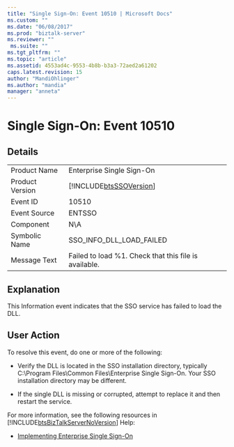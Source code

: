 ```yaml
---
title: "Single Sign-On: Event 10510 | Microsoft Docs"
ms.custom: ""
ms.date: "06/08/2017"
ms.prod: "biztalk-server"
ms.reviewer: ""
 ms.suite: ""
ms.tgt_pltfrm: ""
ms.topic: "article"
ms.assetid: 4553ad4c-9553-4b8b-b3a3-72aed2a61202
caps.latest.revision: 15
author: "MandiOhlinger"
ms.author: "mandia"
manager: "anneta"
---
```

# Single Sign-On: Event 10510
## Details  
  
|||  
|-|-|  
|Product Name|Enterprise Single Sign-On|  
|Product Version|[!INCLUDE[btsSSOVersion](../includes/btsssoversion-md.md)]|  
|Event ID|10510|  
|Event Source|ENTSSO|  
|Component|N\A|  
|Symbolic Name|SSO_INFO_DLL_LOAD_FAILED|  
|Message Text|Failed to load %1. Check that this file is available.|  
  
## Explanation  
 This Information event indicates that the SSO service has failed to load the DLL.  
  
## User Action  
 To resolve this event, do one or more of the following:  
  
-   Verify the DLL is located in the SSO installation directory, typically C:\Program Files\Common Files\Enterprise Single Sign-On. Your SSO installation directory may be different.  
  
-   If the single DLL is missing or corrupted, attempt to replace it and then restart the service.  
  
 For more information, see the following resources in [!INCLUDE[btsBizTalkServerNoVersion](../includes/btsbiztalkservernoversion-md.md)] Help:  
  
-   [Implementing Enterprise Single Sign-On](../core/implementing-enterprise-single-sign-on.md)